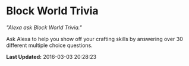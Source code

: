 # Block World Trivia
*"Alexa ask Block World Trivia."*

Ask Alexa to help you show off your crafting skills by answering over 30 different multiple choice questions.

**Last Updated:** 2016-03-03 20:28:23